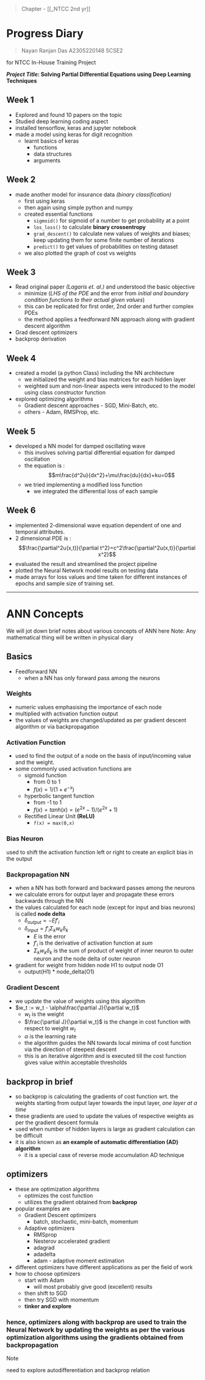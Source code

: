 >Chapter - [[_NTCC 2nd yr]]

# Progress Diary

>Nayan Ranjan Das
>A2305220148
>5CSE2

for NTCC In-House Training Project

***Project Title*: Solving Partial Differential Equations using Deep Learning Techniques**

## Week 1
* Explored and found 10 papers on the topic
* Studied deep learning coding aspect
* installed tensorflow, keras and jupyter notebook
* made a model using keras for digit recognition
	* learnt basics of keras
		* functions
		* data structures
		* arguments

## Week 2
* made another model for insurance data *(binary classification)* 
	* first using keras
	* then again using simple python and numpy
	* created essential functions
		* ```sigmoid()``` for sigmoid of a number to get probability at a point
		* ```los_loss()``` to calculate **binary crossentropy**
		* ```grad_descent()``` to calculate new values of weights and biases; keep updating them for some finite number of iterations
		* ```predict()``` to get values of probabilities on testing dataset
	* we also plotted the graph of cost vs weights

## Week 3
* Read original paper *(Lagaris et. al.)* and understood the basic objective
	* minimize (*LHS of the PDE* and the error from *initial and boundary condition functions to their actual given values*)
	* this can be replicated for first order, 2nd order and further complex PDEs
	* the method applies a feedforward NN approach along with gradient descent algorithm
* Grad descent optimizers
* backprop derivation

## Week 4
- created a model (a python Class) including the NN architecture
	- we initialized the weight and bias matrices for each hidden layer
	- weighted sum and non-linear aspects were introduced to the model using class constructor function
- explored optimizing algorithms
	- Gradient descent approaches - SGD, Mini-Batch, etc.
	- others - Adam, RMSProp, etc.

## Week 5
- developed a NN model for damped oscillating wave
	- this involves solving partial differential equation for damped oscillation
	- the equation is : $$m\frac{d^2u}{dx^2}+\mu\frac{du}{dx}+ku=0$$
	- we tried implementing a modified loss function 
		- we integrated the differential loss of each sample

## Week 6
- implemented 2-dimensional wave equation dependent of one  and temporal attributes.
- 2 dimensional PDE is : $$\frac{\partial^2u(x,t)}{\partial t^2}=c^2\frac{\partial^2u(x,t)}{\partial x^2}$$
- evaluated the result and streamlined the project pipeline
- plotted the Neural Network model results on testing data
- made arrays for loss values and time taken for different instances of epochs and sample size of training set.

---
# ANN Concepts
We will jot down brief notes about various concepts of ANN here
Note: Any mathematical thing will be written in physical diary

## Basics
* Feedforward NN
	* when a NN has only forward pass among the neurons

### Weights
* numeric values emphasising the importance of each node
* multiplied with activation function output 
* the values of weights are changed/updated as per gradient descent algorithm or via backpropagation

### Activation Function
* used to find the output of a node on the basis of input/incoming value and the weight.
* some commonly used activation functions are
	* sigmoid function
		* from 0 to 1
		* $f(x) = 1/(1+e^{-x})$
	* hyperbolic tangent function 
		* from -1 to 1
		* $f(x) = tanh(x) = (e^{2x}-1)/(e^{2x}+1)$
	* Rectified Linear Unit **(ReLU)** 
		* ```f(x) = max(0,x)```

### Bias Neuron
used to shift the activation function left or right to create an explicit bias in the output

### Backpropagation NN
* when a NN has both forward and backward passes among the neurons
* we calculate errors for output layer and propagate these errors backwards through the NN
* the values calculated for each node (except for input and bias neurons) is called **node delta**
	* $\delta_{output} = -Ef'_{i}$
	* $\delta_{input} = f'_{i}\Sigma_kw_k\delta_k$ 
		* $E$ is the error
		* $f'_{i}$ is the derivative of activation function at $sum$
		* $\Sigma_kw_k\delta_k$ is the sum of product of weight of inner neuron to outer neuron and the node delta of outer neuron
* gradient for weight from hidden node H1 to output node O1
	* output(H1) * node_delta(O1)

### Gradient Descent
* we update the value of weights using this algorithm
* $w_t := w_t - \alpha\frac{\partial J}{\partial w_t}$
	* $w_t$ is the weight 
	* $\frac{\partial J}{\partial w_t}$ is the change in cost function with respect to weight $w_t$
	* $\alpha$ is the learning rate
	* the algorithm guides the NN towards local minima of cost function via the direction of steepest descent
	* this is an iterative algorithm and is executed till the cost function gives value within acceptable thresholds

## backprop in brief
* so backprop is calculating the gradients of cost function wrt. the weights starting from output layer towards the input layer, *one layer at a time*
* these gradients are used to update the values of respective weights as per the gradient descent formula
* used when number of hidden layers is large as gradient calculation can be difficult
* it is also known as **an example of automatic differentiation (AD) algorithm**
	* it is a special case of reverse mode accumulation AD technique 


## optimizers
* these are optimization algorithms
	* optimizes the cost function
	* utilizes the gradient obtained from **backprop**
* popular examples are
	* Gradient Descent optimizers
		* batch, stochastic, mini-batch, momentum
	* Adaptive optimizers
		* RMSprop
		* Nesterov accelerated gradient
		* adagrad
		* adadelta
		* adam - adaptive moment estimation
* different optimizers have different applications as per the field of work
* how to choose optimizers
	* start with Adam
		* will most probably give good (excellent) results
	* then shift to SGD
	* then try SGD with momentum
	* **tinker and explore**

### hence, optimizers along with backprop are used to train the Neural Network by updating the weights as per the various optimization algorithms using the gradients obtained from backpropagation

>[!NOTE]
>need to explore autodifferentiation and backprop relation
